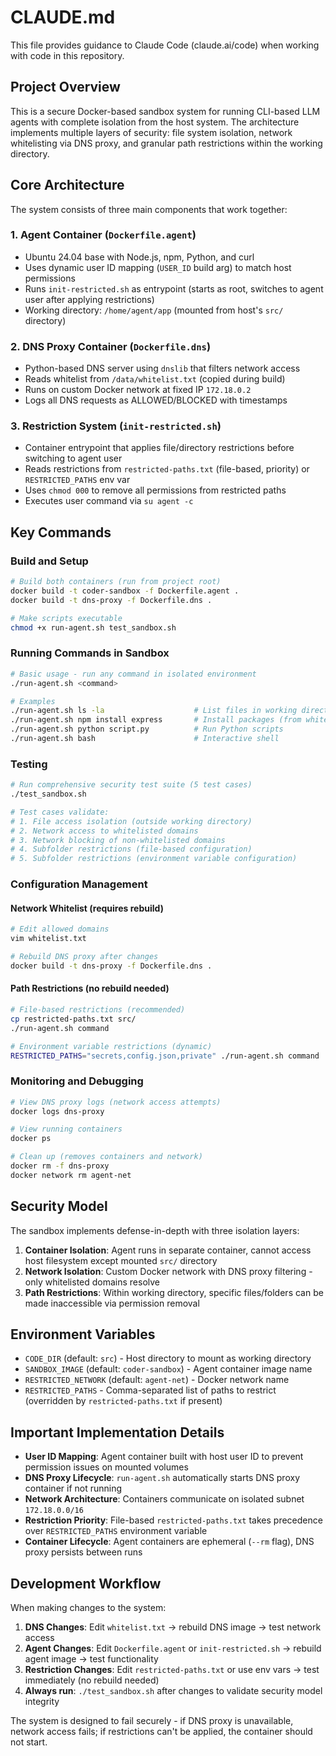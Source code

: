 # CLAUDE.md

This file provides guidance to Claude Code (claude.ai/code) when working with code in this repository.

## Project Overview

This is a secure Docker-based sandbox system for running CLI-based LLM agents with complete isolation from the host system. The architecture implements multiple layers of security: file system isolation, network whitelisting via DNS proxy, and granular path restrictions within the working directory.

## Core Architecture

The system consists of three main components that work together:

### 1. Agent Container (`Dockerfile.agent`)
- Ubuntu 24.04 base with Node.js, npm, Python, and curl
- Uses dynamic user ID mapping (`USER_ID` build arg) to match host permissions
- Runs `init-restricted.sh` as entrypoint (starts as root, switches to agent user after applying restrictions)
- Working directory: `/home/agent/app` (mounted from host's `src/` directory)

### 2. DNS Proxy Container (`Dockerfile.dns`)
- Python-based DNS server using `dnslib` that filters network access
- Reads whitelist from `/data/whitelist.txt` (copied during build)
- Runs on custom Docker network at fixed IP `172.18.0.2`
- Logs all DNS requests as ALLOWED/BLOCKED with timestamps

### 3. Restriction System (`init-restricted.sh`)
- Container entrypoint that applies file/directory restrictions before switching to agent user
- Reads restrictions from `restricted-paths.txt` (file-based, priority) or `RESTRICTED_PATHS` env var
- Uses `chmod 000` to remove all permissions from restricted paths
- Executes user command via `su agent -c`

## Key Commands

### Build and Setup
```bash
# Build both containers (run from project root)
docker build -t coder-sandbox -f Dockerfile.agent .
docker build -t dns-proxy -f Dockerfile.dns .

# Make scripts executable
chmod +x run-agent.sh test_sandbox.sh
```

### Running Commands in Sandbox
```bash
# Basic usage - run any command in isolated environment
./run-agent.sh <command>

# Examples
./run-agent.sh ls -la                    # List files in working directory
./run-agent.sh npm install express       # Install packages (from whitelisted registries)
./run-agent.sh python script.py          # Run Python scripts
./run-agent.sh bash                      # Interactive shell
```

### Testing
```bash
# Run comprehensive security test suite (5 test cases)
./test_sandbox.sh

# Test cases validate:
# 1. File access isolation (outside working directory)
# 2. Network access to whitelisted domains  
# 3. Network blocking of non-whitelisted domains
# 4. Subfolder restrictions (file-based configuration)
# 5. Subfolder restrictions (environment variable configuration)
```

### Configuration Management

#### Network Whitelist (requires rebuild)
```bash
# Edit allowed domains
vim whitelist.txt

# Rebuild DNS proxy after changes
docker build -t dns-proxy -f Dockerfile.dns .
```

#### Path Restrictions (no rebuild needed)
```bash
# File-based restrictions (recommended)
cp restricted-paths.txt src/
./run-agent.sh command

# Environment variable restrictions (dynamic)
RESTRICTED_PATHS="secrets,config.json,private" ./run-agent.sh command
```

### Monitoring and Debugging
```bash
# View DNS proxy logs (network access attempts)
docker logs dns-proxy

# View running containers
docker ps

# Clean up (removes containers and network)
docker rm -f dns-proxy
docker network rm agent-net
```

## Security Model

The sandbox implements defense-in-depth with three isolation layers:

1. **Container Isolation**: Agent runs in separate container, cannot access host filesystem except mounted `src/` directory
2. **Network Isolation**: Custom Docker network with DNS proxy filtering - only whitelisted domains resolve
3. **Path Restrictions**: Within working directory, specific files/folders can be made inaccessible via permission removal

## Environment Variables

- `CODE_DIR` (default: `src`) - Host directory to mount as working directory
- `SANDBOX_IMAGE` (default: `coder-sandbox`) - Agent container image name  
- `RESTRICTED_NETWORK` (default: `agent-net`) - Docker network name
- `RESTRICTED_PATHS` - Comma-separated list of paths to restrict (overridden by `restricted-paths.txt` if present)

## Important Implementation Details

- **User ID Mapping**: Agent container built with host user ID to prevent permission issues on mounted volumes
- **DNS Proxy Lifecycle**: `run-agent.sh` automatically starts DNS proxy container if not running
- **Network Architecture**: Containers communicate on isolated subnet `172.18.0.0/16`
- **Restriction Priority**: File-based `restricted-paths.txt` takes precedence over `RESTRICTED_PATHS` environment variable
- **Container Lifecycle**: Agent containers are ephemeral (`--rm` flag), DNS proxy persists between runs

## Development Workflow

When making changes to the system:

1. **DNS Changes**: Edit `whitelist.txt` → rebuild DNS image → test network access
2. **Agent Changes**: Edit `Dockerfile.agent` or `init-restricted.sh` → rebuild agent image → test functionality  
3. **Restriction Changes**: Edit `restricted-paths.txt` or use env vars → test immediately (no rebuild needed)
4. **Always run**: `./test_sandbox.sh` after changes to validate security model integrity

The system is designed to fail securely - if DNS proxy is unavailable, network access fails; if restrictions can't be applied, the container should not start.
